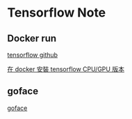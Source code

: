 Tensorflow Note
=======



Docker run
----------


[tensorflow github](https://github.com/tensorflow/tensorflow)

[在 docker 安裝 tensorflow CPU/GPU 版本](https://roy051023.github.io/2018/03/21/Dockerfile-Tensorflow/)

goface 
----------

[goface](https://github.com/jdeng/goface)
